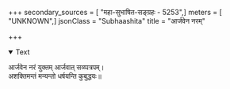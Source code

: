 +++
secondary_sources = [ "महा-सुभाषित-सङ्ग्रहः - 5253",]
meters = [ "UNKNOWN",]
jsonClass = "Subhaashita"
title = "आर्जवेन नरम्"

+++

<details open><summary>Text</summary>

आर्जवेन नरं युक्तम् आर्जवात् सव्य्पत्रपम्।  
अशक्तिमन्तं मन्यन्तो धर्षयन्ति कुबुद्धयः॥
</details>
